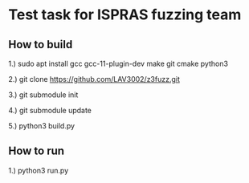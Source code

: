 # Test task for ISPRAS fuzzing team

## How to build

1.) sudo apt install gcc gcc-11-plugin-dev make git cmake python3

2.) git clone https://github.com/LAV3002/z3fuzz.git

3.) git submodule init

4.) git submodule update

5.) python3 build.py

## How to run

1.) python3 run.py <num of process>